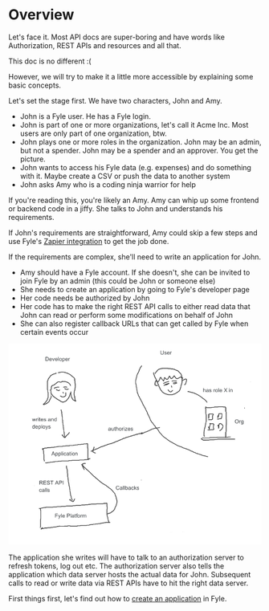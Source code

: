 # Overview

Let's face it. Most API docs are super-boring and have words like Authorization, REST APIs and resources and all that.

This doc is no different :(

However, we will try to make it a little more accessible by explaining some basic concepts.

Let's set the stage first. We have two characters, John and Amy.

* John is a Fyle user. He has a Fyle login. 
* John is part of one or more organizations, let's call it Acme Inc. Most users are only part of one organization, btw.
* John plays one or more roles in the organization. John may be an admin, but not a spender. John may be a spender and an approver. You get the picture.
* John wants to access his Fyle data (e.g. expenses) and do something with it. Maybe create a CSV or push the data to another system
* John asks Amy who is a coding ninja warrior for help

If you're reading this, you're likely an Amy. Amy can whip up some frontend or backend code in a jiffy. She talks to John and understands his requirements. 

If John's requirements are straightforward, Amy could skip a few steps and use Fyle's [Zapier integration](../integrations/zapier.md) to get the job done. 

If the requirements are complex, she'll need to write an application for John.

* Amy should have a Fyle account. If she doesn't, she can be invited to join Fyle by an admin (this could be John or someone else)
* She needs to create an application by going to Fyle's developer page
* Her code needs be authorized by John
* Her code has to make the right REST API calls to either read data that John can read or perform some modifications on behalf of John
* She can also register callback URLs that can get called by Fyle when certain events occur

![The stage](../assets/images/overview/overview1.png)

The application she writes will have to talk to an authorization server to refresh tokens, log out etc. The authorization server also tells the application which data server hosts the actual data for John. Subsequent calls to read or write data via REST APIs have to hit the right data server.

First things first, let's find out how to [create an application](./concepts/application.md) in Fyle.